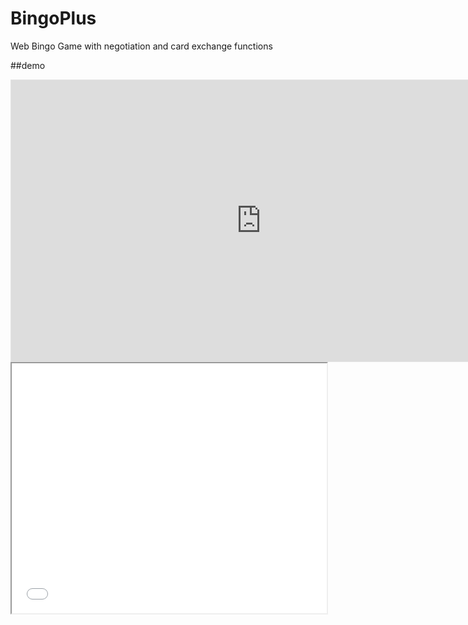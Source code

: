 # BingoPlus
Web Bingo Game with negotiation and card exchange functions

##demo
<iframe style="border: 1px solid rgba(0, 0, 0, 0.1);" width="800" height="450" src="https://www.figma.com/embed?embed_host=share&url=https%3A%2F%2Fwww.figma.com%2Ffile%2FmpLuU8zvv3x55kFoOr1iuu%2Fbingogogo%3Ftype%3Ddesign%26t%3D1hX1gG8OP5jGpAF0-1" allowfullscreen></iframe>

<!-- START_SECTION:iframe -->
<iframe src="[https://www.example.com](https://www.example.com)" width="100%" height="400"></iframe>
<!-- END_SECTION:iframe -->
